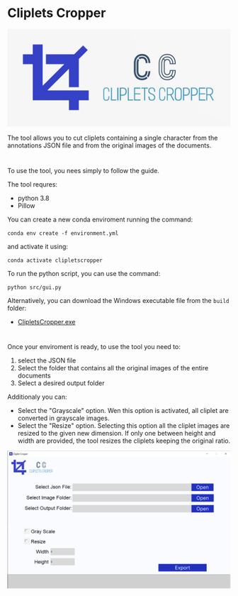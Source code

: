 # Cliplets Cropper

![image logo](img/logo.jpg "Cliplets Cropper")

The tool allows you to cut cliplets containing a single character from the annotations JSON file and from the original images of the documents.


#
To use the tool, you nees simply to follow the guide.

The tool requres:
- python 3.8
- Pillow

You can create a new conda enviroment running the command:
```console
conda env create -f environment.yml
```
and activate it using:
```console
conda activate clipletscropper
```

To run the python script, you can use the command:
```console
python src/gui.py
```


Alternatively, you can download the Windows executable file from the `build` folder:

- [ClipletsCropper.exe](build/ClipletsCropper.exe)


#
Once your enviroment is ready, to use the tool you need to:
1) select the JSON file
2) Select the folder that contains all the original images of the entire documents
3) Select a desired output folder

Additionaly you can:
- Select the "Grayscale" option. Wen this option is activated, all cliplet are converted in grayscale images.
- Select the "Resize" option. Selecting this option all the cliplet images are resized to the given new dimension. If only one between height and width are provided, the tool resizes the cliplets keeping the original ratio.

![Tool interface](img/screen.png "Cliplets Cropper")

